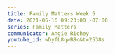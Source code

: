 ```yaml
---
title: Family Matters Week 5
date: 2021-06-16 09:23:00 -07:00
series: Family Matters
communicator: Angie Richey
youtube_id: wDyfL8qwB8c&t=2538s
---
```


